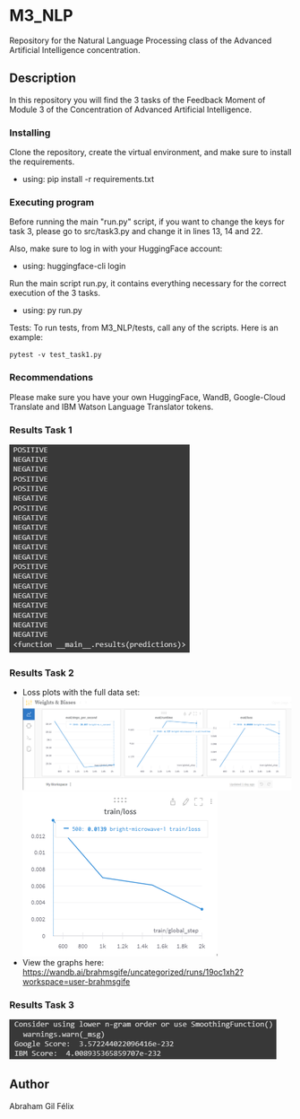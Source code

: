 # M3_NLP
Repository for the Natural Language Processing class of the Advanced Artificial Intelligence concentration.


## Description

In this repository you will find the 3 tasks of the Feedback Moment of Module 3 of the Concentration of Advanced Artificial Intelligence.


### Installing
Clone the repository, create the virtual environment, and make sure to install the requirements.
* using: pip install -r requirements.txt


### Executing program
Before running the main "run.py" script, if you want to change the keys for task 3, please go to src/task3.py and change it in lines 13, 14 and 22.

Also, make sure to log in with your HuggingFace account:
* using: huggingface-cli login

Run the main script run.py, it contains everything necessary for the correct execution of the 3 tasks.
* using: py run.py

Tests:
To run tests, from M3_NLP/tests, call any of the scripts. Here is an example:
```
pytest -v test_task1.py
```


### Recommendations
Please make sure you have your own HuggingFace, WandB, Google-Cloud Translate and IBM Watson Language Translator tokens.


### Results Task 1
![Screenshot](result_task1.png)

### Results Task 2
* Loss plots with the full data set:
![Screenshot](graph_train_loss.png)
![Screenshot](graph2_train_loss.png)
* View the graphs here: https://wandb.ai/brahmsgife/uncategorized/runs/19oc1xh2?workspace=user-brahmsgife

### Results Task 3
![Screenshot](result_task3.png)


## Author

Abraham Gil Félix
